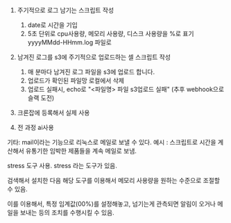 1. 주기적으로 로그 남기는 스크립트 작성
	1) date로 시간을 기입
	2) 5초 단위로 cpu사용량, 메모리 사용량, 디스크 사용량을 %로 표기
	yyyyMMdd-HHmm.log 파일로
2. 남겨진 로그를 s3에 주기적으로 업로드하는 셀 스크립트 작성
	1) 매 분마다 남겨진 로그 파일을 s3에 업로드 합니다.
	2) 업로드가 확인된 파일망 로컬에서 삭제
	3) 업로드 실패시, echo로 "<파일명> 파일 s3업로드 실패" (추후 webhook으로 슬랙 도전)
3. 크론잡에 등록해서 실제 사용

4. 전 과정 ai사용

기타: mail이라는 기능으로 리눅스로 메일로 보낼 수 있다. 
예시 : 스크립트로 시간을 계산해서 유통기한 임박한 제품들을 계속 메일로 보냄.

stress 도구 사용.
stress 라는 도구가 있음.

검색해서 설치한 다음 해당 도구를 이용해서 메모리 사용량을 원하는 수준으로 조절할 수 있음.

이를 이용해서, 특정 임계값(00%)를 설정해놓고, 넘기는게 관측되면 알림이 오거나 메일을 보내는 등의 조치를 수행시킬 수 있음.